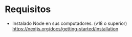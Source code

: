 # Requisitos
- Instalado Node en sus computadores. (v18 o superior)
https://nextjs.org/docs/getting-started/installation

